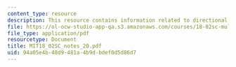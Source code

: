 ```yaml
---
content_type: resource
description: This resource contains information related to directional derivatives.
file: https://ol-ocw-studio-app-qa.s3.amazonaws.com/courses/18-02sc-multivariable-calculus-fall-2010/94a05e4b48d9481a4b9dbdef0d5d86d7_MIT18_02SC_notes_20.pdf
file_type: application/pdf
resourcetype: Document
title: MIT18_02SC_notes_20.pdf
uid: 94a05e4b-48d9-481a-4b9d-bdef0d5d86d7
---
```

